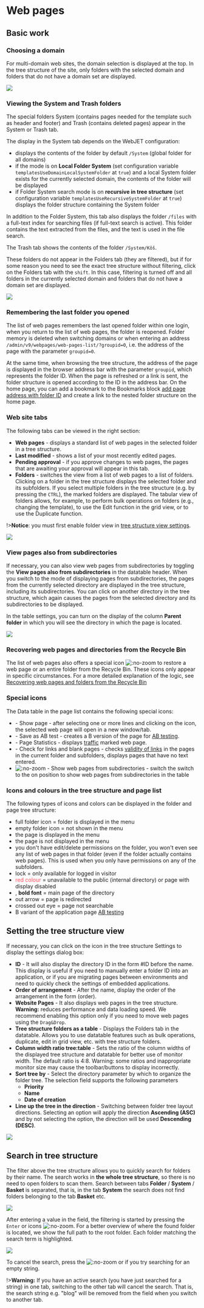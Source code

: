 # Web pages

## Basic work

### Choosing a domain

For multi-domain web sites, the domain selection is displayed at the top. In the tree structure of the site, only folders with the selected domain and folders that do not have a domain set are displayed.

![](domain-select.png)

### Viewing the System and Trash folders

The special folders System (contains pages needed for the template such as header and footer) and Trash (contains deleted pages) appear in the System or Trash tab.

The display in the System tab depends on the WebJET configuration:
- displays the contents of the folder by default `/System` (global folder for all domains)
- if the mode is on **Local Folder System** (set configuration variable `templatesUseDomainLocalSystemFolder` at `true`) and a local System folder exists for the currently selected domain, the contents of the folder will be displayed
- if Folder System search mode is on **recursive in tree structure** (set configuration variable `templatesUseRecursiveSystemFolder` at `true`) displays the folder structure containing the System folder

In addition to the Folder System, this tab also displays the folder `/files` with a full-text index for searching files (if full-text search is active). This folder contains the text extracted from the files, and the text is used in the file search.

The Trash tab shows the contents of the folder `/System/Kôš`.

These folders do not appear in the Folders tab (they are filtered), but if for some reason you need to see the exact tree structure without filtering, click on the Folders tab with the `shift`. In this case, filtering is turned off and all folders in the currently selected domain and folders that do not have a domain set are displayed.

![](system-folder.png)

### Remembering the last folder you opened

The list of web pages remembers the last opened folder within one login, when you return to the list of web pages, the folder is reopened. Folder memory is deleted when switching domains or when entering an address `/admin/v9/webpages/web-pages-list/?groupid=0`, i.e. the address of the page with the parameter `groupid=0`.

At the same time, when browsing the tree structure, the address of the page is displayed in the browser address bar with the parameter `groupid`, which represents the folder ID. When the page is refreshed or a link is sent, the folder structure is opened according to the ID in the address bar. On the home page, you can add a bookmark to the Bookmarks block [add page address with folder ID](https://youtu.be/G5Ts04jSMX8) and create a link to the nested folder structure on the home page.

### Web site tabs

The following tabs can be viewed in the right section:
- **Web pages** - displays a standard list of web pages in the selected folder in a tree structure.
- **Last modified** - shows a list of your most recently edited pages.
- **Pending approval** - if you approve changes to web pages, the pages that are awaiting your approval will appear in this tab.
- **Folders** - switches the view from a list of web pages to a list of folders. Clicking on a folder in the tree structure displays the selected folder and its subfolders. If you select multiple folders in the tree structure (e.g. by pressing the `CTRL`), the marked folders are displayed. The tabular view of folders allows, for example, to perform bulk operations on folders (e.g., changing the template), to use the Edit function in the grid view, or to use the Duplicate function.

!>**Notice**: you must first enable folder view in [tree structure view settings](#setting-the-tree-structure-view).

![](../../_media/changelog/2021q1/2021-13-awaiting-approve.png)

### View pages also from subdirectories

If necessary, you can also view web pages from subdirectories by toggling the **View pages also from subdirectories** in the datatable header. When you switch to the mode of displaying pages from subdirectories, the pages from the currently selected directory are displayed in the tree structure, including its subdirectories. You can click on another directory in the tree structure, which again causes the pages from the selected directory and its subdirectories to be displayed.

In the table settings, you can turn on the display of the column **Parent folder** in which you will see the directory in which the page is located.

![](recursive-list.png)

### Recovering web pages and directories from the Recycle Bin

The list of web pages also offers a special icon ![](recover-button.png ":no-zoom") to restore a web page or an entire folder from the Recycle Bin. These icons only appear in specific circumstances. For a more detailed explanation of the logic, see [Recovering web pages and folders from the Recycle Bin](./recover.md)

### Special icons

The Data table in the page list contains the following special icons:
- <i class="ti ti-eye fa-btn" role="presentation" ></i> - Show page - after selecting one or more lines and clicking on the icon, the selected web page will open in a new window/tab.
- <i class="ti ti-a-b fa-btn" role="presentation" ></i> - Save as AB test - creates a B version of the page for [AB testing](../apps/abtesting/README.md).
- <i class="ti ti-chart-line fa-btn" role="presentation" ></i> - Page Statistics - displays [traffic](../apps/stat/README.md) marked web page.
- <i class="ti ti-link-off fa-btn" role="presentation" ></i> - Check for links and blank pages - checks [validity of links](linkcheck.md) in the pages in the current folder and subfolders, displays pages that have no text entered.
- ![](icon-recursive.png ":no-zoom") - Show web pages from subdirectories - switch the switch to the on position to show web pages from subdirectories in the table

### Icons and colours in the tree structure and page list

The following types of icons and colors can be displayed in the folder and page tree structure:
- <i class="ti ti-folder-filled" role="presentation" ></i> full folder icon = folder is displayed in the menu
- <i class="ti ti-folder" role="presentation" ></i> empty folder icon = not shown in the menu
- <i class="ti ti-map-pin" role="presentation" ></i> the page is displayed in the menu
- <i class="ti ti-map-pin-off" role="presentation" ></i> the page is not displayed in the menu
- <i class="ti ti-folder-x" role="presentation" ></i> you don't have edit/delete permissions on the folder, you won't even see any list of web pages in that folder (even if the folder actually contains web pages). This is used when you only have permissions on any of the subfolders.
- <i class="ti ti-lock" role="presentation" ></i> lock = only available for logged in visitor
- <span style="color: #FF4B58">red colour</span> = unavailable to the public (internal directory) or page with display disabled
- <i class="ti ti-star" ></i>, **bold font** = main page of the directory
- <i class="ti ti-external-link" ></i> out arrow = page is redirected
- <i class="ti ti-eye-off" ></i> crossed out eye = page not searchable
- <i class="ti ti-a-b" ></i> B variant of the application page [AB testing](../apps/abtesting/README.md)

## Setting the tree structure view

If necessary, you can click on the icon in the tree structure <i class="ti ti-adjustments-horizontal" ></i> Settings to display the settings dialog box:
- **ID** - It will also display the directory ID in the form #ID before the name. This display is useful if you need to manually enter a folder ID into an application, or if you are migrating pages between environments and need to quickly check the settings of embedded applications.
- **Order of arrangement** - After the name, display the order of the arrangement in the form (order).
- **Website Pages** - It also displays web pages in the tree structure. **Warning:** reduces performance and data loading speed. We recommend enabling this option only if you need to move web pages using the `Drag&Drop`.
- **Tree structure folders as a table** - Displays the Folders tab in the datatable. Allows you to use datatable features such as bulk operations, duplicate, edit in grid view, etc. with tree structure folders.
- **Column width ratio tree:table** - Sets the ratio of the column widths of the displayed tree structure and datatable for better use of monitor width. The default ratio is 4:8. Warning: some ratios and inappropriate monitor size may cause the toolbar/buttons to display incorrectly.
- **Sort tree by** - Select the directory parameter by which to organize the folder tree. The selection field supports the following parameters
  - **Priority**
  - **Name**
  - **Date of creation**
- **Line up the tree in the direction** - Switching between folder tree layout directions. Selecting an option will apply the direction **Ascending (ASC)** and by not selecting the option, the direction will be used **Descending (DESC)**.

![](jstree-settings.png)

## Search in tree structure

The filter above the tree structure allows you to quickly search for folders by their name. The search works in **the whole tree structure**, so there is no need to open folders to scan them. Search between tabs **Folder** / **System** / **Basket** is separated, that is, in the tab **System** the search does not find folders belonging to the tab **Basket** etc.

![](jstree-search-form.png)

After entering a value in the field, the filtering is started by pressing the `Enter` or icons ![](jstree-search-button.png ":no-zoom"). For a better overview of where the found folder is located, we show the full path to the root folder. Each folder matching the search term is highlighted.

![](jstree-search-result.png)

To cancel the search, press the ![](jstree-search-cancel-button.png ":no-zoom") or if you try searching for an empty string.

!>**Warning:** If you have an active search (you have just searched for a string) in one tab, switching to the other tab will cancel the search. That is, the search string e.g. "blog" will be removed from the field when you switch to another tab.
